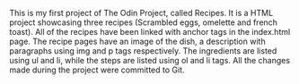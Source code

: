 This is my first project of The Odin Project, called Recipes.
It is a HTML project showcasing three recipes (Scrambled eggs, omelette and french toast).
All of the recipes have been linked with anchor tags in the index.html page.
The recipe pages have an image of the dish, a description with paragraphs using img and p tags respectively.
The ingredients are listed using ul and li, while the steps are listed using ol and li tags.
All the changes made during the project were committed to Git.